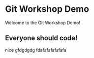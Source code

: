 # Git Workshop Demo
Welcome to the Git Workshop Demo!

## Everyone should code!
nice
gfdgdgdg
fdafafafafafafa
